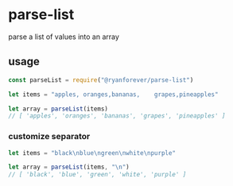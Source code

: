 # parse-list
parse a list of values into an array


## usage

```javascript
const parseList = require("@ryanforever/parse-list")

let items = "apples, oranges,bananas,    grapes,pineapples"

let array = parseList(items)
// [ 'apples', 'oranges', 'bananas', 'grapes', 'pineapples' ]
```

### customize separator

```javascript
let items = "black\nblue\ngreen\nwhite\npurple"

let array = parseList(items, "\n")
// [ 'black', 'blue', 'green', 'white', 'purple' ]
```